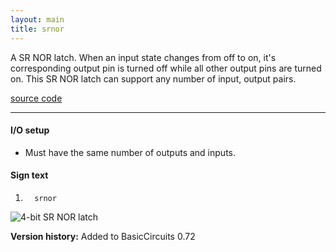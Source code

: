 ```yaml
---
layout: main
title: srnor
---
```

A SR NOR latch.  When an input state changes from off to on, it's corresponding output pin is turned off while all other output pins are turned on. This SR NOR latch can support any number of input, output pairs.

[source code](https://github.com/eisental/BasicCircuits/blob/master/src/main/java/org/tal/basiccircuits/srnor.java)

* * *


#### I/O setup 
* Must have the same number of outputs and inputs.

#### Sign text
1. `   srnor   `

![4-bit SR NOR latch](/RedstoneChips/images/srnor.png "4-bit SR NOR latch")

__Version history:__ Added to BasicCircuits 0.72